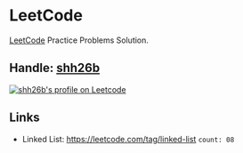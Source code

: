 # LeetCode

[LeetCode](https://leetcode.com) Practice Problems Solution.

## Handle: [shh26b](https://leetcode.com/shh26b)

<a href="https://leetcode.com/shh26b" target="_blank"><img src="https://img.shields.io/badge/dynamic/json?&color=1f8acb&logo=leetcode&label=Leetcode&url=https://competitive-coding-api.herokuapp.com/api/leetcode/shh26b&query=%24.rating&prefix=Rating%20&style=for-the-badge&cacheSeconds=259200" alt="shh26b's profile on Leetcode" title="shh26b's profile on Leetcode"></a>

## Links

-   Linked List: https://leetcode.com/tag/linked-list `count: 08`
